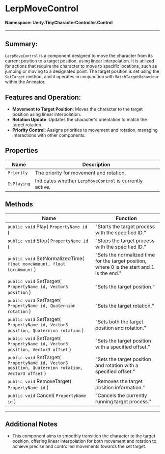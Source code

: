 ﻿# LerpMoveControl

#### **Namespace**: Unity.TinyCharacterController.Control
---

## Summary:
`LerpMoveControl` is a component designed to move the character from its current position to a target position, using linear interpolation. It is utilized for actions that require the character to move to specific locations, such as jumping or moving to a designated point. The target position is set using the `SetTarget` method, and it operates in conjunction with `MatchTargetBehaviour` within the Animator.

## Features and Operation:
- **Movement to Target Position**: Moves the character to the target position using linear interpolation.
- **Rotation Update**: Updates the character's orientation to match the target rotation.
- **Priority Control**: Assigns priorities to movement and rotation, managing interactions with other components.

## Properties
| Name | Description |
|------------------|------|
| `Priority` | The priority for movement and rotation. |
| `IsPlaying` | Indicates whether `LerpMoveControl` is currently active. |

## Methods
| Name | Function |
|------------------|------|
|  ``public void`` Play( ``PropertyName id`` )  | "Starts the target process with the specified ID." |
|  ``public void`` Stop( ``PropertyName id`` )  | "Stops the target process with the specified ID." |
|  ``public void`` SetNormalizedTime( ``float moveAmount, float turnAmount`` )  | "Sets the normalized time for the target position, where 0 is the start and 1 is the end." |
|  ``public void`` SetTarget( ``PropertyName id, Vector3 position`` )  | "Sets the target position." |
|  ``public void`` SetTarget( ``PropertyName id, Quaternion rotation`` )  | "Sets the target rotation." |
|  ``public void`` SetTarget( ``PropertyName id, Vector3 position, Quaternion rotation`` )  | "Sets both the target position and rotation." |
|  ``public void`` SetTarget( ``PropertyName id, Vector3 position, Vector3 offset`` )  | "Sets the target position with a specified offset." |
|  ``public void`` SetTarget( ``PropertyName id, Vector3 position, Quaternion rotation, Vector3 offset`` )  | "Sets the target position and rotation with a specified offset." |
|  ``public void`` RemoveTarget( ``PropertyName id`` )  | "Removes the target position information." |
|  ``public void`` Cancel( ``PropertyName id`` )  | "Cancels the currently running target process." |

---
## Additional Notes
- This component aims to smoothly transition the character to the target position, offering linear interpolation for both movement and rotation to achieve precise and controlled movements towards the set target.
